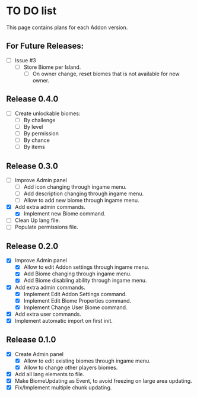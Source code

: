 # TO DO list
This page contains plans for each Addon version.

## For Future Releases:
- [ ] Issue #3
	- [ ] Store Biome per Island.
		- [ ] On owner change, reset biomes that is not available for new owner.

## Release 0.4.0
- [ ] Create unlockable biomes:
	- [ ] By challenge
	- [ ] By level
	- [ ] By permission
	- [ ] By chance
	- [ ] By items

## Release 0.3.0
- [ ] Improve Admin panel
	- [ ] Add icon changing through ingame menu.
	- [ ] Add description changing through ingame menu.
	- [ ] Allow to add new biome through ingame menu.
- [x] Add extra admin commands.
	- [x] Implement new Biome command.
- [ ] Clean Up lang file.
- [ ] Populate permissions file.

## Release 0.2.0
- [x] Improve Admin panel
	- [x] Allow to edit Addon settings through ingame menu.
	- [x] Add Biome changing through ingame menu.
	- [x] Add Biome disabling ability through ingame menu.
- [x] Add extra admin commands.
	- [x] Implement Edit Addon Settings command.
	- [x] Implement Edit Biome Properties command.
	- [x] Implement Change User Biome command.
- [x] Add extra user commands.
- [x] Implement automatic import on first init.

## Release 0.1.0
- [x] Create Admin panel
	- [x] Allow to edit existing biomes through ingame menu.
	- [x] Allow to change other players biomes.
- [x] Add all lang elements to file.
- [x] Make BiomeUpdating as Event, to avoid freezing on large area updating.
- [x] Fix/Implement multiple chunk updating.
